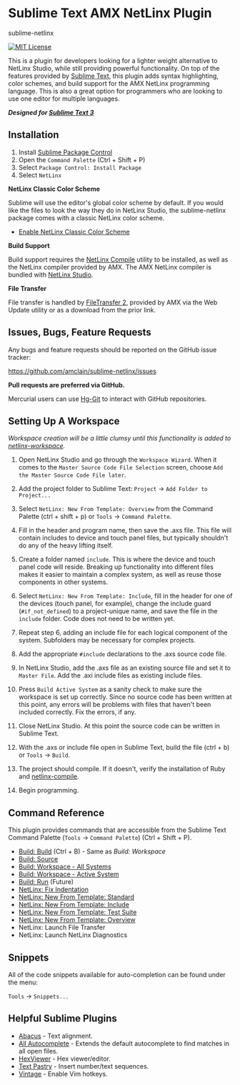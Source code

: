 Sublime Text AMX NetLinx Plugin
===============================
sublime-netlinx

[![MIT License](https://img.shields.io/badge/license-MIT-yellowgreen.svg)](https://github.com/amclain/sublime-netlinx/blob/master/license.txt)

This is a plugin for developers looking for a lighter weight alternative to
NetLinx Studio, while still providing powerful functionality. On top of the
features provided by [Sublime Text](http://www.sublimetext.com/), this plugin
adds syntax highlighting, color schemes, and build support for the AMX NetLinx
programming language. This is also a great option for programmers who are
looking to use one editor for multiple languages.

***Designed for [Sublime Text 3](http://www.sublimetext.com/3)***


Installation
------------
1. Install [Sublime Package Control](https://packagecontrol.io/installation)
1. Open the `Command Palette` (Ctrl + Shift + P)
1. Select `Package Control: Install Package`
1. Select `NetLinx`

**NetLinx Classic Color Scheme**

Sublime will use the editor's global color scheme by default. If you would like
the files to look the way they do in NetLinx Studio, the sublime-netlinx package
comes with a classic NetLinx color scheme.

* [Enable NetLinx Classic Color Scheme](docs/enable_netlinx_classic_color_scheme.md)

**Build Support**

Build support requires the [NetLinx Compile](https://github.com/amclain/netlinx-compile)
utility to be installed, as well as the NetLinx compiler provided by AMX. The
AMX NetLinx compiler is bundled with [NetLinx Studio](http://www.amx.com/techcenter/applications.asp?Category=Development%20Tools#NetLinx%20Studio).

**File Transfer**

File transfer is handled by [FileTransfer 2](http://www.amx.com/techcenter/applications.asp?Category=Development%20Tools#FileTransfer%202),
provided by AMX via the Web Update utility or as a download from the prior link.


Issues, Bugs, Feature Requests
------------------------------
Any bugs and feature requests should be reported on the GitHub issue tracker:

https://github.com/amclain/sublime-netlinx/issues


**Pull requests are preferred via GitHub.**

Mercurial users can use [Hg-Git](http://hg-git.github.io/) to interact with
GitHub repositories.


Setting Up A Workspace
----------------------
*Workspace creation will be a little clumsy until this functionality is added
to [netlinx-workspace](https://github.com/amclain/netlinx-workspace).*

1) Open NetLinx Studio and go through the `Workspace Wizard`. When it comes
to the `Master Source Code File Selection` screen, choose `Add the Master Source
Code File later`.

2) Add the project folder to Sublime Text: `Project` -> `Add Folder to Project...`

3) Select `NetLinx: New From Template: Overview` from the Command Palette
(ctrl + shift + p) or `Tools` -> `Command Palette`.

4) Fill in the header and program name, then save the .axs file. This file will
contain includes to device and touch panel files, but typically shouldn't do
any of the heavy lifting itself.

5) Create a folder named `include`. This is where the device and touch panel
code will reside. Breaking up functionality into different files makes it easier
to maintain a complex system, as well as reuse those components in other systems.

6) Select `NetLinx: New From Template: Include`, fill in the header for one of
the devices (touch panel, for example), change the include guard
(`#if_not_defined`) to a project-unique name, and save the file in the `include`
folder. Code does not need to be written yet.

7) Repeat step 6, adding an include file for each logical component of the
system. Subfolders may be necessary for complex projects.

8) Add the appropriate `#include` declarations to the .axs source code file.

9) In NetLinx Studio, add the .axs file as an existing source file and set it to
`Master File`. Add the .axi include files as existing include files.

10) Press `Build Active System` as a sanity check to make sure the workspace
is set up correctly. Since no source code has been written at this point,
any errors will be problems with files that haven't been included correctly.
Fix the errors, if any.

11) Close NetLinx Studio. At this point the source code can be written in
Sublime Text.

12) With the .axs or include file open in Sublime Text, build the file
(ctrl + b) or `Tools` -> `Build`.

13) The project should compile. If it doesn't, verify the installation of
Ruby and [netlinx-compile](https://github.com/amclain/netlinx-compile).

14) Begin programming.


Command Reference
-----------------
This plugin provides commands that are accessible from the Sublime Text Command
Palette (`Tools` -> `Command Palette`) (Ctrl + Shift + P).

* [Build: Build](docs/build.md) (Ctrl + B) - Same as *Build: Workspace*
* [Build: Source](docs/build.md)
* [Build: Workspace - All Systems](docs/build.md)
* [Build: Workspace - Active System](docs/build.md)
* [Build: Run](docs/build.md) (Future)
* [NetLinx: Fix Indentation](docs/fix_indentation.md)
* [NetLinx: New From Template: Standard](docs/new_from_template.md)
* [NetLinx: New From Template: Include](docs/new_from_template.md)
* [NetLinx: New From Template: Test Suite](docs/new_from_template.md)
* [NetLinx: New From Template: Overview](docs/new_from_template.md)
* NetLinx: Launch File Transfer
* NetLinx: Launch NetLinx Diagnostics


Snippets
--------
All of the code snippets available for auto-completion can be found under the menu:

`Tools` -> `Snippets...`


Helpful Sublime Plugins
-----------------------
* [Abacus](https://github.com/khiltd/Abacus) - Text alignment.
* [All Autocomplete](https://github.com/alienhard/SublimeAllAutocomplete) -
Extends the default autocomplete to find matches in all open files.
* [HexViewer](https://github.com/facelessuser/HexViewer) - Hex viewer/editor.
* [Text Pastry](https://github.com/duydao/Text-Pastry) - Insert number/text sequences.
* [Vintage](http://www.sublimetext.com/docs/3/vintage.html) - Enable Vim hotkeys.
